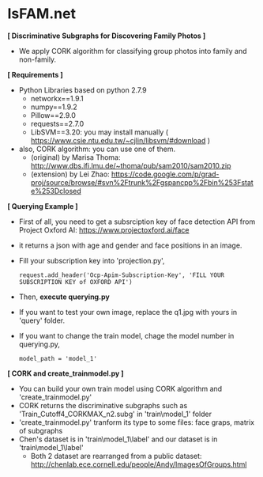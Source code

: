 # IsFAM.net

**[ Discriminative Subgraphs for Discovering Family Photos ]**
  - We apply CORK algorithm for classifying group photos into family and non-family.




**[ Requirements ]**
  * Python Libraries based on python 2.7.9
    * networkx==1.9.1
    * numpy==1.9.2
    * Pillow==2.9.0
    * requests==2.7.0
    * LibSVM==3.20: you may install manually ( https://www.csie.ntu.edu.tw/~cjlin/libsvm/#download )
  * also, CORK algorithm: you can use one of them. 
    - (original) by Marisa Thoma: http://www.dbs.ifi.lmu.de/~thoma/pub/sam2010/sam2010.zip
    - (extension) by Lei Zhao: https://code.google.com/p/grad-proj/source/browse/#svn%2Ftrunk%2Fgspancpp%2Fbin%253Fstate%253Dclosed



**[ Querying Example ]**
  - First of all, you need to get a subsrciption key of face detection API from Project Oxford AI: https://www.projectoxford.ai/face
  - it returns a json with age and gender and face positions in an image.  
  - Fill your subscription key into 'projection.py',
  
    ```
    request.add_header('Ocp-Apim-Subscription-Key', 'FILL YOUR SUBSCRIPTION KEY of OXFORD API')
    ```
- Then, **execute querying.py**




* If you want to test your own image, replace the q1.jpg with yours in 'query' folder.
* If you want to change the train model, chage the model number in querying.py,

  ```
  model_path = 'model_1'
  ```




**[ CORK and create_trainmodel.py ]**
  - You can build your own train model using CORK algorithm and 'create_trainmodel.py'
  - CORK returns the discriminative subgraphs such as 'Train_Cutoff4_CORKMAX_n2.subg' in 'train\model_1' folder
  - 'create_trainmodel.py' tranform its type to some files: face graps, matrix of subgraphs
  - Chen's dataset is in 'train\model_1\label' and our dataset is in 'train\model_1\label'
    - Both 2 dataset are rearranged from a public dataset: http://chenlab.ece.cornell.edu/people/Andy/ImagesOfGroups.html
  
  
  

